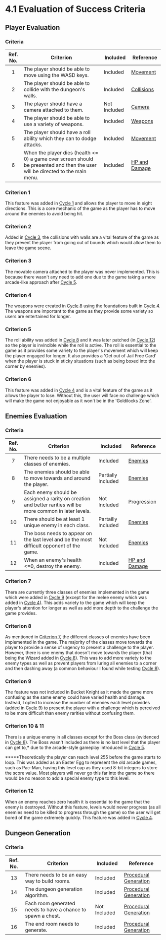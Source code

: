 # 4.1 Evaluation of Success Criteria

## Player Evaluation

### Criteria

| Ref. No. | Criterion                                                                                                                      | Included     | Reference                                                                       |
| :------: | ------------------------------------------------------------------------------------------------------------------------------ | ------------ | ------------------------------------------------------------------------------- |
|     1    | The player should be able to move using the WASD keys.                                                                         | Included     | [Movement](../analysis/features-of-the-proposed-solution.md#movement)           |
|     2    | The player should be able to collide with the dungeon's walls.                                                                 | Included     | [Collisions](../analysis/features-of-the-proposed-solution.md#collisions)       |
|     3    | The player should have a camera attached to them.                                                                              | Not Included | [Camera](../analysis/features-of-the-proposed-solution.md#camera)               |
|     4    | The player should be able to use a variety of weapons.                                                                         | Included     | [Weapons](../analysis/features-of-the-proposed-solution.md#weapons)             |
|     5    | The player should have a roll ability which they can to dodge attacks.                                                         | Included     | [Movement](../analysis/features-of-the-proposed-solution.md#movement)           |
|     6    | When the player dies (health <= 0) a game over screen should be presented and then the user will be directed to the main menu. | Included     | [HP and Damage](../analysis/features-of-the-proposed-solution.md#hp-and-damage) |

### Criterion 1

This feature was added in [Cycle 1](../design-and-development/cycle-1a.md) and allows the player to move in eight directions. This is a core mechanic of the game as the player has to move around the enemies to avoid being hit.

### Criterion 2

Added in [Cycle 3](../design-and-development/cycle-3.md), the collisions with walls are a vital feature of the game as they prevent the player from going out of bounds which would allow them to leave the game scene.

### Criterion 3

The movable camera attached to the player was never implemented. This is because there wasn't any need to add one due to the game taking a more arcade-like approach after [Cycle 5](../design-and-development/cycle-5.md).

### Criterion 4

The weapons were created in [Cycle 8](../design-and-development/cycle-8.md) using the foundations built in [Cycle 4](../design-and-development/cycle-4.md). The weapons are important to the game as they provide some variety so users are entertained for longer.

### Criterion 5

The roll ability was added in [Cycle 8](../design-and-development/cycle-8.md) and it was later patched (in [Cycle 12](../design-and-development/cycle-12.md)) so the player is invincible while the roll is active. The roll is essential to the game as it provides some variety to the player's movement which will keep the player engaged for longer. It also provides a 'Get out of Jail Free Card' when the player is stuck in sticky situations (such as being boxed into the corner by enemies).

### Criterion 6

This feature was added in [Cycle 4](../design-and-development/cycle-4.md) and is a vital feature of the game as it allows the player to lose. Without this, the user will face no challenge which will make the game not enjoyable as it won't be in the 'Goldilocks Zone'.

## Enemies Evaluation

### Criteria

| Ref. No. | Criterion                                                                                                   | Included           | Reference                                                                       |
| :------: | ----------------------------------------------------------------------------------------------------------- | ------------------ | ------------------------------------------------------------------------------- |
|     7    | There needs to be a multiple classes of enemies.                                                            | Included           | [Enemies](../analysis/features-of-the-proposed-solution.md#enemies)             |
|     8    | The enemies should be able to move towards and around the player.                                           | Partially Included | [Enemies](../analysis/features-of-the-proposed-solution.md#enemies)             |
|     9    | Each enemy should be assigned a rarity on creation and better rarities will be more common in later levels. | Not Included       | [Progression](../analysis/features-of-the-proposed-solution.md#progression)     |
|    10    | There should be at least 1 unique enemy in each class.                                                      | Partailly Included | [Enemies](../analysis/features-of-the-proposed-solution.md#enemies)             |
|    11    | The boss needs to appear on the last level and be the most difficult opponent of the game.                  | Not Included       | [Enemies](../analysis/features-of-the-proposed-solution.md#enemies)             |
|    12    | When an enemy's health <=0, destroy the enemy.                                                              | Included           | [HP and Damage](../analysis/features-of-the-proposed-solution.md#hp-and-damage) |

### Criterion 7

There are currently three classes of enemies implemented in the game which were added in [Cycle 9](../design-and-development/cycle-9.md) (except for the melee enemy which was added in [Cycle 4](../design-and-development/cycle-4.md)). This adds variety to the game which will keep the player's attention for longer as well as add more depth to the challenge the game provides.

### Criterion 8

As mentioned in [Criterion 7](evaluation-of-success-criteria.md#criterion-7), the different classes of enemies have been implemented in the game. The majority of the classes move towards the player to provide a sense of urgency to present a challenge to the player. However, there is one enemy that doesn't move towards the player (that being the Wizard added in [Cycle 8](../design-and-development/cycle-8.md)). This was to add more variety to the enemy types as well as prevent players from luring all enemies to a corner and then dashing away (a common behaviour I found while testing [Cycle 8](../design-and-development/cycle-8.md)).

### Criterion 9

The feature was not included in Bucket Knight as it made the game more confusing as the same enemy could have varied health and damage. Instead, I opted to increase the number of enemies each level provides (added in [Cycle 9](../design-and-development/cycle-9.md)) to present the player with a challenge which is perceived to be more difficult than enemy rarities without confusing them.

### Criterion 10 & 11

There is a unique enemy in all classes except for the Boss class (evidenced in [Cycle 8](../design-and-development/cycle-8.md)). The Boss wasn't included as there is no last level that the player can get to,**\*** due to the arcade-style gameplay introduced in [Cycle 5](../design-and-development/cycle-5.md).

**\***Theoretically the player can reach level 255 before the game starts to loop. This was added as an Easter Egg to represent the old arcade games, such as Pac-Man, having this level cap as they used 8-bit integers to store the score value. Most players will never go this far into the game so there would be no reason to add a special enemy type to this level.

### Criterion 12

When an enemy reaches zero health it is essential to the game that the enemy is destroyed. Without this feature, levels would never progress (as all enemies need to be killed to progress through the game) so the user will get bored of the game extremely quickly. This feature was added in [Cycle 4](../design-and-development/cycle-4.md).

## Dungeon Generation

### Criteria

| Ref. No. | Criterion                                                    | Included     | Reference                                                                                                                                                                 |
| :------: | ------------------------------------------------------------ | ------------ | ------------------------------------------------------------------------------------------------------------------------------------------------------------------------- |
|    13    | There needs to be an easy way to build rooms.                | Included     | [Procedural ](../analysis/features-of-the-proposed-solution.md#procedural-generation)[Generation](../analysis/features-of-the-proposed-solution.md#procedural-generation) |
|    14    | The dungeon generation algorithm.                            | Included     | [Procedural ](../analysis/features-of-the-proposed-solution.md#procedural-generation)[Generation](../analysis/features-of-the-proposed-solution.md#procedural-generation) |
|    15    | Each room generated needs to have a chance to spawn a chest. | Not Included | [Procedural ](../analysis/features-of-the-proposed-solution.md#procedural-generation)[Generation](../analysis/features-of-the-proposed-solution.md#procedural-generation) |
|    16    | The end room needs to generate.                              | Included     | [Procedural ](../analysis/features-of-the-proposed-solution.md#procedural-generation)[Generation](../analysis/features-of-the-proposed-solution.md#procedural-generation) |
